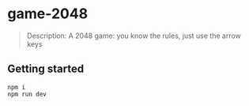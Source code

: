 # game-2048

>Description: A 2048 game: you know the rules, just use the arrow keys

## Getting started

```
npm i
npm run dev
```
